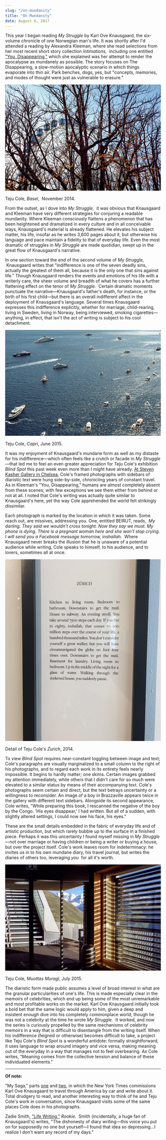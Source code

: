 ```yaml
---
slug: "/on-mundanity"
title: "On Mundanity"
date: August 6, 2017
---
```


This year I began reading _My Struggle_ by Karl Ove Knausgaard, the six-volume chronicle of one Norwegian man's life. It was shortly after I'd attended a reading by Alexandra Kleeman, where she read selections from her most recent short story collection _Intimations,_  including one entitled ["You, Disappearing,"](https://www.guernicamag.com/you-disappearing/) which she explained was her attempt to render the apocalypse as mundanely as possible. The story focuses on The Disappearing, a slow-motion apocalyptic scenario in which things evaporate into thin air. Park benches, dogs, yes, but "concepts, memories, and modes of thought were just as vulnerable to erasure."

![Teju Cole, Basel,  November 2014.](../../../static/assets/cole-basel.jpeg)

<p class="caption">Teju Cole, <i>Basel</i>,  November 2014.</p>

From the outset, as I dove into _My Struggle,_  it was obvious that Knausgaard and Kleeman have very different strategies for conjuring a readable mundanity. Where Kleeman consciously flattens a phenomenon that has been heightened and dramatized in every culture and in all conceivable ways, Knausgaard's material is already flattened. He elevates his subject matter, his life, insofar as he writes 3,600 pages about it, but otherwise his language and pace maintain a fidelity to that of everyday life. Even the most dramatic of struggles in _My Struggle_ are made quotidian, swept up in the great flow of Knausgaard's narrative.

In one section toward the end of the second volume of _My Struggle,_  Knausgaard writes that "indifference is one of the seven deadly sins, actually the greatest of them all, because it is the only one that sins against life." Though Knausgaard renders the events and emotions of his life with a writerly care, the sheer volume and breadth of what he covers has a further flattening effect on the tenor of _My Struggle._  Certain dramatic moments punctuate the narrative—Knausgaard's father's death, for instance, or the birth of his first child—but there is an overall indifferent affect in the deployment of Knausgaard's language. Several times Knausgaard expresses this indifference explicitly, whether for marriage, child-rearing, living in Sweden, living in Norway, being interviewed, smoking cigarettes—anything, in effect, that isn't the act of writing is subject to his cool detachment.

![Teju Cole, Capri,  June 2015.](../../../static/assets/cole-capri.jpeg)

<p class="caption">Teju Cole, <i>Capri</i>, June 2015.</p>

It was my enjoyment of Knausgaard's mundane form as well as my distaste for his indifference—which often feels like a crutch or facade in _My Struggle_—that led me to feel an even greater appreciation for Teju Cole's exhibition _Blind Spot_ this past week even more than I might have already. [At Steven Kasher Gallery in Chelsea](http://www.stevenkasher.com/exhibitions/teju-cole-blind-spot-and-black-paper), Cole's framed photographs with sidebars of diaristic text were hung side-by-side, chronicling years of constant travel. As in Kleeman's "You, Disappearing," humans are almost completely absent from these scenes; with few exceptions we see them either from behind or not at all. I noted that Cole's writing was actually quite similar to Knausgaard's here, yet the way Cole apprehended the world felt strikingly dissimilar.

Each photograph is marked by the location in which it was taken. Some reach out, are missives, addressing you. One, entitled BEIRUT, reads,  *My darling. They said we wouldn't cross tonight. Now they say we must. My phone is dying. There is a pregnant woman here and she won't stop crying. I will send you a Facebook message tomorrow, inshallah.*  Where Knausgaard never breaks the illusion that he is unaware of a potential audience while writing, Cole speaks to himself, to his audience, and to lovers, sometimes all at once.

![Detail of Teju Cole's Zurich, 2014.](../../../static/assets/cole-zurich.jpeg)

<p class="caption">Detail of Teju Cole's <i>Zurich</i>, 2014.</p>

To view _Blind Spot_ requires near-constant toggling between image and text; Cole's paragraphs are visually marginalized to a small column to the right of his photographs, and to regard each work in its entirety feels nearly impossible. It begins to hardly matter; one skims. Certain images grabbed my attention immediately, while others that I didn't care for so much were elevated to a similar status by means of their accompanying text. Cole's photographs seem certain and direct, but the text betrays uncertainty or a willingness to reconsider. An image of a boy in Brazzaville appears twice in the gallery with different text sidebars. Alongside its second appearance, Cole writes, "While preparing this book, I rescanned the negative of the boy by the Congo. 'His eyes disappear,' I had written. But all of a sudden, with slightly altered settings, I could now see his face, his eyes."

These are the small details embedded in the fabric of everyday life and of artistic production, but which rarely bubble up to the surface in a finished piece. Perhaps it was this uncertainty I found myself missing in _My Struggle_—not over marriage or having children or being a writer or buying a house, but over the project itself. Cole's work leaves room for indeterminacy: he invites us in to his own mundane diary, his travel journal, but writes the diaries of others too, leveraging _you_  for all it's worth.

![Teju Cole, Muottas Muragl, July 2015.](../../../static/assets/cole-muottas.png)

<p class="caption">Teju Cole, <i>Muottas Muragl</i>, July 2015.</p>

The diaristic form made public assumes a level of broad interest in what are the granular particularities of one's life. This is made especially clear in the memoirs of celebrities, which end up being some of the most unremarkable and most profitable works on the market. Karl Ove Knausgaard initially took a bold bet that the same logic would apply to him, given a deep and insistent enough dive into his completely commonplace world, though he was not a celebrity at the time he wrote _My Struggle._  It worked, and now the series is curiously propelled by the same mechanisms of celebrity memoirs in a way that is difficult to disentangle from the writing itself. When his indifference (feigned or otherwise) becomes difficult to take, a project like Teju Cole's *Blind Spot* is a wonderful antidote: formally straightforward, it uses language to wrap around imagery and vice versa, making meaning out of the everyday in a way that manages not to feel overbearing. As Cole writes, "Meaning comes from the collective tension and balance of these individuated elements."

---

**Of note:**

"My Saga," parts [one](https://www.nytimes.com/2015/03/01/magazine/karl-ove-knausgaard-travels-through-america.html) and [two](https://www.nytimes.com/2015/03/15/magazine/karl-ove-knausgaards-passage-through-america.html), in which the New York Times commissions Karl Ove Knausgaard to travel through America by car and write about it. Total drudgery to read, and another interesting way to think of he and Teju Cole's work in conversation, since Knausgaard visits some of the same places Cole does in his photographs.

Zadie Smith, ["Life Writing,"](http://www.rookiemag.com/2015/02/life-writing/) *Rookie.*  Smith (incidentally, a huge fan of Knausgaard's) writes, "The dishonesty of diary writing—this voice you put on for supposedly no one but yourself—I found that idea so depressing...I realize I don't want any record of my days."
